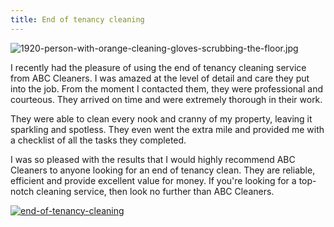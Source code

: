 ```yaml
---
title: End of tenancy cleaning
---
```


![1920-person-with-orange-cleaning-gloves-scrubbing-the-floor.jpg](/1920-person-with-orange-cleaning-gloves-scrubbing-the-floor.jpg)

I recently had the pleasure of using the end of tenancy cleaning service from ABC Cleaners. I was amazed at the level of detail and care they put into the job. From the moment I contacted them, they were professional and courteous. They arrived on time and were extremely thorough in their work.

They were able to clean every nook and cranny of my property, leaving it sparkling and spotless. They even went the extra mile and provided me with a checklist of all the tasks they completed.

I was so pleased with the results that I would highly recommend ABC Cleaners to anyone looking for an end of tenancy clean. They are reliable, efficient and provide excellent value for money. If you're looking for a top-notch cleaning service, then look no further than ABC Cleaners.

[![end-of-tenancy-cleaning](<https://dabuttonfactory.com/button.png?t=CHECK+SERVICE&f=Noto+Sans-Bold&ts=26&tc=fff&hp=45&vp=20&c=11&bgt=unicolored&bgc=4bd42f>)](<https://londonexpertfinder.com/link>)